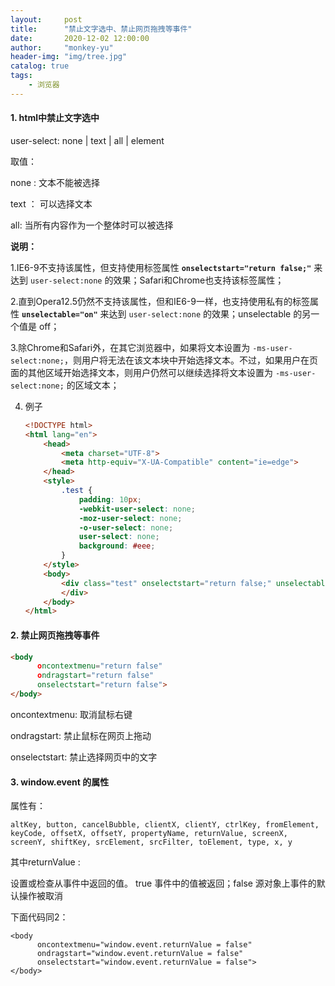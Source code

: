 ```yaml
---
layout:     post
title:      "禁止文字选中、禁止网页拖拽等事件"
date:       2020-12-02 12:00:00
author:     "monkey-yu"
header-img: "img/tree.jpg"
catalog: true
tags:
    - 浏览器
---
```


#### 1. html中禁止文字选中

user-select:  none | text | all | element

取值：

none :  文本不能被选择

text ： 可以选择文本

all: 当所有内容作为一个整体时可以被选择

**说明：**

1.IE6-9不支持该属性，但支持使用标签属性 **`onselectstart="return false;"`** 来达到 `user-select:none` 的效果；Safari和Chrome也支持该标签属性；

2.直到Opera12.5仍然不支持该属性，但和IE6-9一样，也支持使用私有的标签属性 **`unselectable="on"`** 来达到 `user-select:none` 的效果；unselectable 的另一个值是 off；

3.除Chrome和Safari外，在其它浏览器中，如果将文本设置为 `-ms-user-select:none;`，则用户将无法在该文本块中开始选择文本。不过，如果用户在页面的其他区域开始选择文本，则用户仍然可以继续选择将文本设置为 `-ms-user-select:none;` 的区域文本；

4. 例子

   ```html
   <!DOCTYPE html>
   <html lang="en">
       <head>
           <meta charset="UTF-8">
           <meta http-equiv="X-UA-Compatible" content="ie=edge">
       </head>
       <style>
           .test {
               padding: 10px;
               -webkit-user-select: none;
               -moz-user-select: none;
               -o-user-select: none;
               user-select: none;
               background: #eee;
           }
       </style>
       <body>
           <div class="test" onselectstart="return false;" unselectable="on">禁				止选中文本内容
           </div>
       </body>
   </html>
   ```

#### 2. 禁止网页拖拽等事件

```html
<body 
      οncοntextmenu="return false" 
      οndragstart="return false" 
      onselectstart="return false">
</body>
```

οncοntextmenu: 取消鼠标右键

ondragstart: 禁止鼠标在网页上拖动

onselectstart:  禁止选择网页中的文字

#### 3. window.event 的属性

属性有：

```
altKey, button, cancelBubble, clientX, clientY, ctrlKey, fromElement, keyCode, offsetX, offsetY, propertyName, returnValue, screenX, screenY, shiftKey, srcElement, srcFilter, toElement, type, x, y
```

其中returnValue :

设置或检查从事件中返回的值。 true 事件中的值被返回；false 源对象上事件的默认操作被取消

下面代码同2：

```hrml
<body 
      οncοntextmenu="window.event.returnValue = false" 
      οndragstart="window.event.returnValue = false" 
      onselectstart="window.event.returnValue = false">
</body>
```

